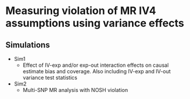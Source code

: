 # Measuring violation of MR IV4 assumptions using variance effects

## Simulations

- Sim1
    - Effect of IV-exp and/or exp-out interaction effects on causal estimate bias and coverage. Also including IV-exp and IV-out variance test statistics
- Sim2
    - Multi-SNP MR analysis with NOSH violation